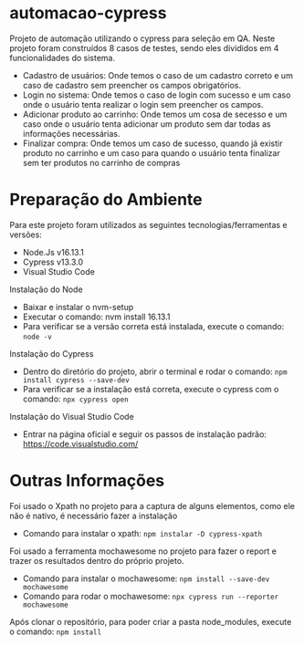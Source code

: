 # automacao-cypress
Projeto de automação utilizando o cypress para seleção em QA.
Neste projeto foram construídos 8 casos de testes, sendo eles divididos em 4 funcionalidades do sistema.
- Cadastro de usuários: Onde temos o caso de um cadastro correto e um caso de cadastro sem preencher os campos obrigatórios.
- Login no sistema: Onde temos o caso de login com sucesso e um caso onde o usuário tenta realizar o login sem preencher os campos.
- Adicionar produto ao carrinho: Onde temos um cosa de secesso e um caso onde o usuário tenta adicionar um produto sem dar todas as informações necessárias.
- Finalizar compra: Onde temos um caso de sucesso, quando já existir produto no carrinho e um caso para quando o usuário tenta finalizar sem ter produtos no carrinho de compras

# Preparação do Ambiente
Para este projeto foram utilizados as seguintes tecnologias/ferramentas e versões:
- Node.Js v16.13.1
- Cypress v13.3.0
- Visual Studio Code

Instalação do Node
- Baixar e instalar o nvm-setup
- Executar o comando: nvm install 16.13.1
- Para verificar se a versão correta está instalada, execute o comando: `node -v`

Instalação do Cypress
- Dentro do diretório do projeto, abrir o terminal e rodar o comando: `npm install cypress --save-dev`
- Para verificar se a instalação está correta, execute o cypress com o comando: `npx cypress open`

Instalação do Visual Studio Code
- Entrar na página oficial e seguir os passos de instalação padrão: https://code.visualstudio.com/

# Outras Informações

Foi usado o Xpath no projeto para a captura de alguns elementos, como ele não é nativo, é necessário fazer a instalação
- Comando para instalar o xpath: `npm instalar -D cypress-xpath`

Foi usado a ferramenta mochawesome no projeto para fazer o report e trazer os resultados dentro do próprio projeto.
- Comando para instalar o mochawesome: `npm install --save-dev mochawesome`
- Comando para rodar o mochawesome: `npx cypress run --reporter mochawesome`

Após clonar o repositório, para poder criar a pasta node_modules, execute o comando: `npm install`